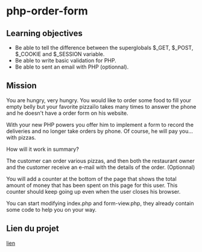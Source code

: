 # php-order-form

## Learning objectives

* Be able to tell the difference between the superglobals $_GET, $_POST, $_COOKIE and $_SESSION variable.
* Be able to write basic validation for PHP.
* Be able to sent an email with PHP (optionnal).

## Mission

You are hungry, very hungry. You would like to order some food to fill your empty belly but your favorite pizzaïlo takes many times to answer the phone and he doesn't have a order form on his website.

With your new PHP powers you offer him to implement a form to record the deliveries and no longer take orders by phone. Of course, he will pay you... with pizzas.

How will it work in summary?

The customer can order various pizzas, and then both the restaurant owner and the customer receive an e-mail with the details of the order. (Optionnal)

You will add a counter at the bottom of the page that shows the total amount of money that has been spent on this page for this user. This counter should keep going up even when the user closes his browser.

You can start modifying index.php and form-view.php, they already contain some code to help you on your way.

## Lien du projet
[lien](https://josue-u-php-order-form.herokuapp.com/)
